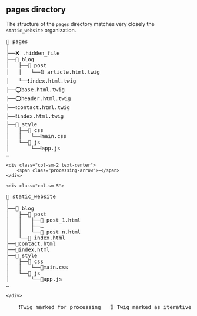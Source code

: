 ## pages directory

<div class="row">
    <div class="col-sm-12">
        The structure of the <code>pages</code> directory matches very closely the <code>static_website</code> organization.
    </div>
</div>

<div class="row">
    <div class="col-sm-5">
<pre>
📁 pages
│
├──❌ .hidden_file
├──📁 blog
│   ├──📁 post
│   │   └──🔃 article.html.twig
│   └──❗️index.html.twig
├──⭕️base.html.twig
├──⭕️header.html.twig
├──❗️contact.html.twig
├──❗️index.html.twig
├──📁 style
│   ├──📁 css
│   │   └──❕main.css
│   └──📁 js
│       └──❕app.js
…
</pre>
    </div>

    <div class="col-sm-2 text-center">
        <span class="processing-arrow">➡︎</span>
    </div>

    <div class="col-sm-5">
<pre>
📁 static_website
│
├──📁 blog
│   ├──📁 post
│   │   ├──📄 post_1.html
│   │   ├──…
│   │   └──📄 post_n.html
│   └──📄 index.html
├──📄contact.html
├──📄index.html
├──📁 style
│   ├──📁 css
│   │   └──📄main.css
│   └──📁 js
│       └──📄app.js
…
</pre>
    </div>
</div>

<div class="row">
    <div class="col-sm-12">
    <pre>
    ❗️Twig marked for processing   🔃 Twig marked as iterative   ⭕️ Twig not marked   ❕Asset to copy   ❌ Ignored file
    </pre>
    </div>
</div>
